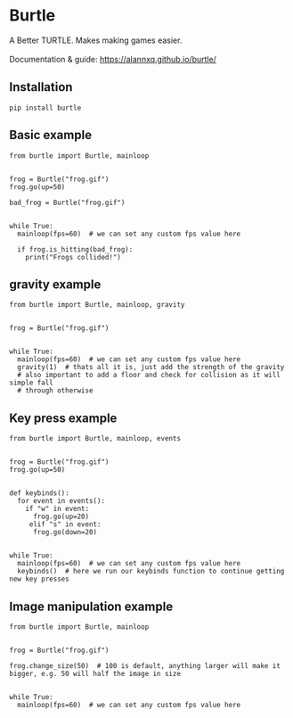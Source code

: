 # Burtle

A Better TURTLE. Makes making games easier. <br><br>
Documentation & guide: https://alannxq.github.io/burtle/

## Installation

```Py
pip install burtle
```

## Basic example

```Py
from burtle import Burtle, mainloop


frog = Burtle("frog.gif")
frog.go(up=50)

bad_frog = Burtle("frog.gif")


while True:
  mainloop(fps=60)  # we can set any custom fps value here
  
  if frog.is_hitting(bad_frog):
    print("Frogs collided!")

```

## gravity example

```Py
from burtle import Burtle, mainloop, gravity


frog = Burtle("frog.gif")


while True:
  mainloop(fps=60)  # we can set any custom fps value here
  gravity(1)  # thats all it is, just add the strength of the gravity
  # also important to add a floor and check for collision as it will simple fall
  # through otherwise

```

## Key press example

```Py
from burtle import Burtle, mainloop, events


frog = Burtle("frog.gif")
frog.go(up=50)


def keybinds():
  for event in events():
    if "w" in event:
      frog.go(up=20)
     elif "s" in event:
      frog.go(down=20)
      

while True:
  mainloop(fps=60)  # we can set any custom fps value here
  keybinds()  # here we run our keybinds function to continue getting new key presses

```

## Image manipulation example

```Py
from burtle import Burtle, mainloop


frog = Burtle("frog.gif")

frog.change_size(50)  # 100 is default, anything larger will make it bigger, e.g. 50 will half the image in size
      

while True:
  mainloop(fps=60)  # we can set any custom fps value here
```
